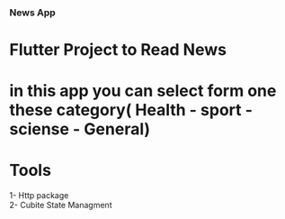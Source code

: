 ### News App

# Flutter Project to Read News
# in this app you can select form one these category( Health - sport - sciense - General)

# Tools 
1- Http package <br> 
2- Cubite State Managment <br>
